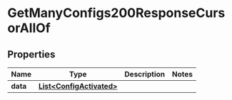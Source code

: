 

# GetManyConfigs200ResponseCursorAllOf


## Properties

| Name | Type | Description | Notes |
|------------ | ------------- | ------------- | -------------|
|**data** | [**List&lt;ConfigActivated&gt;**](ConfigActivated.md) |  |  |



